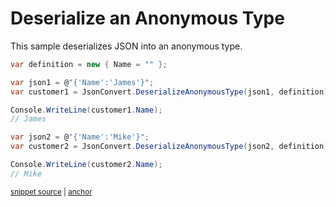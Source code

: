 # Deserialize an Anonymous Type

This sample deserializes JSON into an anonymous type.

<!-- snippet: DeserializeAnonymousType -->
<a id='snippet-deserializeanonymoustype'></a>
```cs
var definition = new { Name = "" };

var json1 = @"{'Name':'James'}";
var customer1 = JsonConvert.DeserializeAnonymousType(json1, definition);

Console.WriteLine(customer1.Name);
// James

var json2 = @"{'Name':'Mike'}";
var customer2 = JsonConvert.DeserializeAnonymousType(json2, definition);

Console.WriteLine(customer2.Name);
// Mike
```
<sup><a href='/src/Tests/Documentation/Samples/Serializer/DeserializeAnonymousType.cs#L35-L49' title='Snippet source file'>snippet source</a> | <a href='#snippet-deserializeanonymoustype' title='Start of snippet'>anchor</a></sup>
<!-- endSnippet -->
